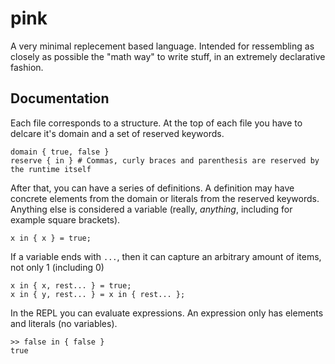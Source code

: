 # pink

A very minimal replecement based language. Intended for ressembling as closely as possible the "math way" to write stuff, in an extremely declarative fashion. 

## Documentation

Each file corresponds to a structure. At the top of each file you have to delcare it's domain and a set of reserved keywords.

```pink
domain { true, false }
reserve { in } # Commas, curly braces and parenthesis are reserved by the runtime itself
```

After that, you can have a series of definitions. A definition may have concrete elements from the domain or literals from the reserved keywords. Anything else is considered a variable (really, *anything*, including for example square brackets).

```pink
x in { x } = true;
```

If a variable ends with `...`, then it can capture an arbitrary amount of items, not only 1 (including 0)

```pink
x in { x, rest... } = true;
x in { y, rest... } = x in { rest... };
```

In the REPL you can evaluate expressions. An expression only has elements and literals (no variables).

```
>> false in { false }
true
```